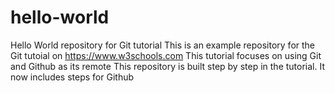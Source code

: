 # hello-world

Hello World repository for Git tutorial
This is an example repository for the Git tutoial on <https://www.w3schools.com>
This tutorial focuses on using Git and Github as its remote
This repository is built step by step in the tutorial.
It now includes steps for Github

